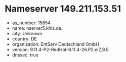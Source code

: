 # Nameserver 149.211.153.51

* as_number: 15854
* name: nserver5.khis.de.
* city: Unknown
* country: DE
* organization: EntServ Deutschland GmbH
* version: 9.11.4-P2-RedHat-9.11.4-26.P2.el7_9.5
* dnssec: true
